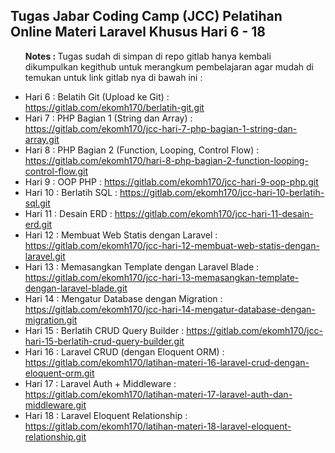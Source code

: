 ## Tugas Jabar Coding Camp (JCC) Pelatihan Online Materi Laravel Khusus Hari 6 - 18

<ul><b>Notes : </b>Tugas sudah di simpan di repo gitlab hanya kembali dikumpulkan kegithub untuk merangkum pembelajaran agar mudah di temukan untuk link gitlab nya di bawah ini :</ul>

- Hari 6 : Belatih Git (Upload ke Git) : https://gitlab.com/ekomh170/berlatih-git.git <br>
- Hari 7 : PHP Bagian 1 (String dan Array) : https://gitlab.com/ekomh170/jcc-hari-7-php-bagian-1-string-dan-array.git <br>
- Hari 8 : PHP Bagian 2 (Function, Looping, Control Flow) : https://gitlab.com/ekomh170/hari-8-php-bagian-2-function-looping-control-flow.git <br>
- Hari 9 : OOP PHP : https://gitlab.com/ekomh170/jcc-hari-9-oop-php.git <br>
- Hari 10 : Berlatih SQL : https://gitlab.com/ekomh170/jcc-hari-10-berlatih-sql.git <br>
- Hari 11 : Desain ERD : https://gitlab.com/ekomh170/jcc-hari-11-desain-erd.git <br>
- Hari 12 : Membuat Web Statis dengan Laravel : https://gitlab.com/ekomh170/jcc-hari-12-membuat-web-statis-dengan-laravel.git <br>
- Hari 13 : Memasangkan Template dengan Laravel Blade : https://gitlab.com/ekomh170/jcc-hari-13-memasangkan-template-dengan-laravel-blade.git <br>
- Hari 14 : Mengatur Database dengan Migration : https://gitlab.com/ekomh170/jcc-hari-14-mengatur-database-dengan-migration.git <br>
- Hari 15 : Berlatih CRUD Query Builder : https://gitlab.com/ekomh170/jcc-hari-15-berlatih-crud-query-builder.git <br>
- Hari 16 : Laravel CRUD (dengan Eloquent ORM) : https://gitlab.com/ekomh170/latihan-materi-16-laravel-crud-dengan-eloquent-orm.git <br>
- Hari 17 : Laravel Auth + Middleware : https://gitlab.com/ekomh170/latihan-materi-17-laravel-auth-dan-middleware.git <br>
- Hari 18 : Laravel Eloquent Relationship : https://gitlab.com/ekomh170/latihan-materi-18-laravel-eloquent-relationship.git <br>
